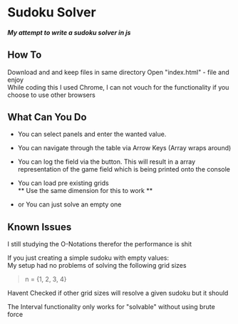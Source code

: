 # Sudoku Solver
##### My attempt to write a sudoku solver in js

## How To
Download and and keep files in same directory
Open "index.html" - file and enjoy  
While coding this I used Chrome, I can not vouch for the functionality if you choose to use other browsers

## What Can You Do
- You can select panels and enter the wanted value.
- You can navigate through the table via Arrow Keys (Array wraps around)
- You can log the field via the button.  This will result in a array representation of the game field which is being printed onto the console
- You can load pre existing grids  
  ** Use the same dimension for this to work **

- or You can just solve an empty one


## Known Issues
I still studying the O-Notations therefor the performance is shit  

If you just creating a simple sudoku with empty values:  
My setup had no problems of solving the following grid sizes
> n =  {1, 2, 3, 4}

Havent Checked if other grid sizes will resolve a given sudoku but it should


The Interval functionality only works for "solvable" without using brute force
